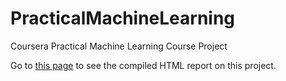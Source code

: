 PracticalMachineLearning
========================

Coursera Practical Machine Learning Course Project

Go to [this page](http://pbgraff.github.io/PracticalMachineLearning/) to see the compiled HTML report on this project.
